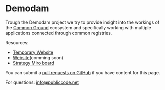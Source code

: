 # Demodam

Trough the Demodam project we try to provide insight into the workings of the [Common Ground](https://commonground.nl/) ecosystem and specifically working with multiple applications connected through common registries.

Resources:

* [Temporary Website](https:/demodam.nl/)
* [Website](https:/demodam.nl/)(comming soon)
* [Strategy Miro board](https://miro.com/app/board/o9J_lVUNNfU=/)

You can submit a [pull requests on GitHub](https://github.com/demodam/demodam.org/edit/main/README.md) if you have content for this page.

For questions: <info@publiccode.net>
